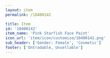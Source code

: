 ```yaml
---
layout: item
permalink: /10400142

title: Item
id: '10400142'
item_name: 'Pink Starfish Face Paint'
icon_url: 'item/icon/customize/10400141.png'
sub_header: ['Gender: Female', 'Cosmetic']
footer: ['Untradable, Unsellable']
---
```


